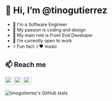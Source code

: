 # 👋 Hi, I’m @tinogutierrez

- 🔭 I'm a Software Engineer
- 👀 My passion is coding and design
- 💬 My main role is Front End Developer
- 🌱 I’m currently open to work
- ⚡ Fun fact: I ❤️ music

## 📫 Reach me

<p><a href="https://www.twitter.com/tinoguti"><img src="https://img.shields.io/badge/twitter-%231DA1F2.svg?&style=for-the-badge&logo=twitter&logoColor=white" height=25></a> <a href="https://www.linkedin.com/in/tinogutierrez"><img src="https://img.shields.io/badge/linkedin-%230077B5.svg?&style=for-the-badge&logo=linkedin&logoColor=white" height=25></a> <a href="#"><img src="https://img.shields.io/badge/medium-%2312100E.svg?&style=for-the-badge&logo=medium&logoColor=white" height=25></a> </p>
<!---
tinogutierrez/tinogutierrez is a ✨ special ✨ repository because its `README.md` (this file) appears on your GitHub profile.
You can click the Preview link to take a look at your changes.
--->

![tinogutierrez's GitHub stats](https://github-readme-stats.vercel.app/api?username=tinogutierrez&count_private=true&show_icons=true)
